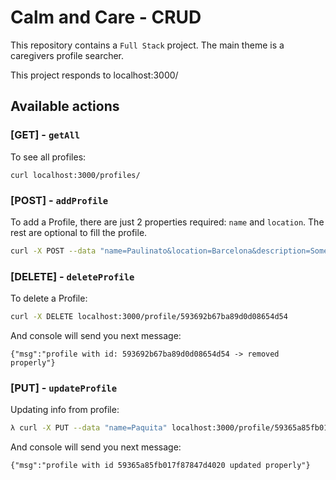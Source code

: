 # Calm and Care - CRUD

This repository contains a `Full Stack` project. The main theme is a caregivers profile searcher.

This project responds to localhost:3000/


## Available actions

### [**GET**] - `getAll`

To see all profiles: 

`curl localhost:3000/profiles/`


### [**POST**] - `addProfile`

To add a Profile, there are just 2 properties required: `name` and `location`. The rest are optional to fill the profile.

```bash
curl -X POST --data "name=Paulinato&location=Barcelona&description=Something about&experience=more things&education=studies&price=30&phone=123123123&availability=1&profileimage=http://www.gutelaunetv.de/mediafiles/e1315/640-Paola.jpg" localhost:3000/profiles/
```

### [**DELETE**] - `deleteProfile`

To delete a Profile:

```bash
curl -X DELETE localhost:3000/profile/593692b67ba89d0d08654d54
```

And console will send you next message:

`{"msg":"profile with id: 593692b67ba89d0d08654d54 -> removed properly"}`

### [**PUT**] - `updateProfile`

Updating info from profile:

```bash
λ curl -X PUT --data "name=Paquita" localhost:3000/profile/59365a85fb017f87847d4020
```

And console will send you next message:

`{"msg":"profile with id 59365a85fb017f87847d4020 updated properly"}`

